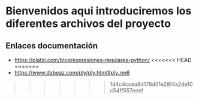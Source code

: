 # Bienvenidos aqui introduciremos los diferentes archivos del proyecto
 ## Enlaces documentación
  * <https://platzi.com/blog/expresiones-regulares-python/>
<<<<<<< HEAD
=======
  * <https://www.dabeaz.com/ply/ply.html#ply_nn6>
>>>>>>> 1d4c4ccea8d178d01e28f4a2de10c54ff557eeef

